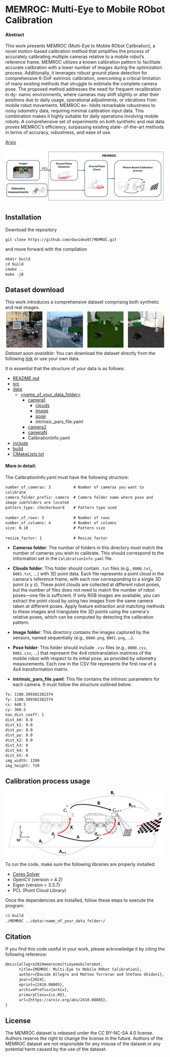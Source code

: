 # MEMROC: Multi-Eye to Mobile RObot Calibration
#### Abstract
This work presents MEMROC (Multi-Eye to Mobile RObot Calibration), a novel motion-based calibration method that simplifies the process of accurately calibrating multiple cameras relative to a mobile robot’s reference frame. MEMROC utilizes a known calibration pattern to facilitate accurate calibration with a lower number of images during the optimization process. Additionally, it leverages robust ground plane detection for comprehensive 6-DoF extrinsic calibration, overcoming a critical limitation of many existing methods that struggle to estimate the complete camera pose. The proposed method addresses the need for frequent recalibration in dy- namic environments, where cameras may shift slightly or alter their positions due to daily usage, operational adjustments, or vibrations from mobile robot movements. MEMROC ex- hibits remarkable robustness to noisy odometry data, requiring minimal calibration input data. This combination makes it highly suitable for daily operations involving mobile robots. A comprehensive set of experiments on both synthetic and real data proves MEMROC’s efficiency, surpassing existing state- of-the-art methods in terms of accuracy, robustness, and ease of use. 

[Arxiv](https://arxiv.org/abs/2410.08805)

![MEMROC Overview](images/MEMROC_block.png)

## Installation
Download the repository
```
git clone https://github.com/davidea97/MEMROC.git
```
and move forward with the compilation

```
mkdir build
cd build
cmake ..
make -j8
```

## Dataset download
This work introduces a comprehensive dataset comprising both synthetic and real images.
![MEMROC Overview](images/dataset.png)
_Dataset soon avaialble_: You can download the dataset directly from the following [link](URL) or use your own data.


It is essential that the structure of your data is as follows:

* [README.md](./README.md)
* [src](./src)
* [data](./data)
   * [<name_of_your_data_folder>](./data/exp1)
        * [camera1](./data/exp1/camera1)
          * [clouds](./data/exp1/camera1/clouds)
          * [image](./data/exp1/camera1/image)
          * [pose](./data/exp1/camera1/image)
          * intrinsic_pars_file.yaml
        * [camera2](./data/exp1/camera1)
        * [cameraN](./data/exp1/camera1)
        * CalibrationInfo.yaml
* [include](./include)
* [build](build)
* [CMakeLists.txt](./CMakeLists.txt)

#### More in detail: 
The CalibrationInfo.yaml must have the following structure:
```
number_of_cameras: 3          # Number of cameras you want to calibrate
camera_folder_prefix: camera  # Camera folder name where pose and image subfolders are located
pattern_type: checkerboard    # Pattern type used

number_of_rows: 3             # Number of rows
number_of_columns: 4          # Number of columns
size: 0.10                    # Pattern size

resize_factor: 1              # Resize factor
``` 
* **Cameras folder**: The number of folders in this directory must match the number of cameras you wish to calibrate. This should correspond to the information set in the `CalibrationInfo.yaml` file.

* **Clouds folder**: This folder should contain `.txt` files (e.g., `0000.txt`, `0001.txt`, ...) with 3D point data. Each file represents a point cloud in the camera's reference frame, with each row corresponding to a single 3D point (x y z). These point clouds are collected at different robot poses, but the number of files does not need to match the number of robot poses—one file is sufficient. If only RGB images are available, you can extract the point cloud by using two images from the same camera taken at different poses. Apply feature extraction and matching methods to these images and triangulate the 3D points using the camera's relative poses, which can be computed by detecting the calibration pattern.

* **Image folder**: This directory contains the images captured by the sensors, named sequentially (e.g., `0000.png`, `0001.png`, ...).

* **Pose folder**: This folder should include `.csv` files (e.g., `0000.csv`, `0001.csv`, ...) that represent the 4x4 rototranslation matrices of the mobile robot with respect to its initial pose, as provided by odometry measurements. Each row in the CSV file represents the first row of a 4x4 transformation matrix.

* **intrinsic_pars_file.yaml**: This file contains the intrinsic parameters for each camera. It must follow the structure outlined below:


```
fx: 1108.509382382374
fy: 1108.509382382374
cx: 640.5
cy: 360.5
has_dist_coeff: 1
dist_k0: 0.0
dist_k1: 0.0
dist_px: 0.0
dist_py: 0.0
dist_k2: 0.0
dist_k3: 0
dist_k4: 0
dist_k5: 0
img_width: 1280
img_height: 720
``` 



## Calibration process usage
![MEMROC Overview](images/method.png)

To run the code, make sure the following libraries are properly installed:

- [Ceres Solver](http://ceres-solver.org/)
- OpenCV (version > 4.2)
- Eigen (version > 3.3.7)
- PCL (Point Cloud Library)

Once the dependencies are installed, follow these steps to execute the program:

```bash
cd build
./MEMROC ../data/<name_of_your_data_folder>/
```

## Citation
If you find this code useful in your work, please acknowledge it by citing the following reference:
```
@misc{allegro2024memrocmultieyemobilerobot,
      title={MEMROC: Multi-Eye to Mobile RObot Calibration}, 
      author={Davide Allegro and Matteo Terreran and Stefano Ghidoni},
      year={2024},
      eprint={2410.08805},
      archivePrefix={arXiv},
      primaryClass={cs.RO},
      url={https://arxiv.org/abs/2410.08805}, 
}
```
## License
The MEMROC dataset is released under the CC BY-NC-SA 4.0 license. Authors reserve the right to change the license in the future. Authors of the MEMROC dataset are not responsible for any misuse of the dataset or any potential harm caused by the use of the dataset.

